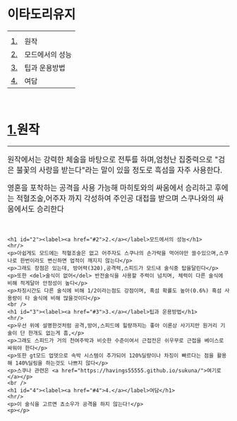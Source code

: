 <!DOCTYPE html>
<html>
<head>
    <title></title>
    <style>
    p{font-size:120%;}
    </style>
</head>
<body>
    <h1>이타도리유지</h1>
    <table>
        <tr>
            <th></th>
        </tr>
        <tr>
            <td><label><a href="#1">1.</a></label></td>
            <td>원작</td>
        </tr>
        <tr>
            <td><label><a href="#2">2.</a></label></td>
            <td>모드에서의 성능</td>
        </tr>
        <tr>
            <td><label><a href="#3">3.</a></label></td>
            <td>팁과 운용방법</td>
        </tr>
        <tr>
            <td><label><a href="#4">4.</a></label></td>
            <td>여담</td>
        </tr>
    </table>
    <br />
    <h1 id="1"><label><a href="#1">1.</a></label>원작</h1>
    <hr/>
    <div>
        <p>원작에서는 강력한 체술을 바탕으로 전투를 하며,엄청난 집중력으로 "검은 불꽃의 사랑을 받는다"라는 말이 있을 정도로 흑섬을 자주 사용한다.</p>
        <p>영혼을 포착하는 공격을 사용 가능해 마히토와의 싸움에서 승리하고 후에는 적혈조술,어주자 까지 각성하여 주인공 대접을 받으며 스쿠나와의 싸움에서도 승리한다</p>
    </div>
    <br />
    
    <h1 id="2"><label><a href="#2">2.</a></label>모드에서의 성능</h1>
    <hr/>
    <p>아쉽게도 모드에는 적혈조술은 없고 어주자도 스쿠나의 손가락을 먹어야만 쓸수있으며,스쿠나로 한번이라도 변신하면 업적이 깨지지 않는다</p>
    <p>그래도 장점은 있는데, 방어력(320),공격력,스피드가 모드내 술식중 탑을달린다</p>
    <p>또한 <del>술식이 없어</del> 반전술식을 사용할 주력이 넘치며, 체력이 다른 술식에 비해 적게달아 안정성이 높다</p>
    <p>차징시간도 다른 술식에 비해 1/2이라는점도 강점이며, 흑섬 확률도 높아(0.6%) 흑섬 사용량이 타 술식에 비해 많을것이다</p>
    <br />
    <h1 id="3"><label><a href="#3">3.</a></label>팁과 운용방법</h1>
    <hr/>
    <p>우선 위에 설명한것처럼 공격,방어,스피드에 힐량까지는 좋아 이론상 사기지만 원거리 기술이 단 한개도 없는게 흠,</p>
    <p>그래도 스피드가 거의 천여주박과 비슷한 수준이여서 근접전은 쉬우무로 근접을 베이스로 싸워야 한다</p>
    <p>또한 gt모드 업뎃으로 속박 시스템이 추가되어 120%딜량이나 차징이 빠르다는 점을 활용해 140%딜링을 하는것도 나쁘지 않다</p>
    <p>스쿠나 관련은 <a href="https://havings55555.github.io/sukuna/">여기로</a></p>
    <br />
    <h1 id="4"><label><a href="#4">4.</a></label>여담</h1>
    <hr/>
    <p>이 술식을 고르면 쵸소우가 공격을 하지 않는다!</p>
    <p></p>
</body>
</html>
